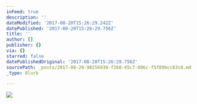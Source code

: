 ```yaml
---
inFeed: true
description: ''
dateModified: '2017-08-20T15:26:29.242Z'
datePublished: '2017-08-20T15:26:29.756Z'
title: ''
author: []
publisher: {}
via: {}
starred: false
datePublishedOriginal: '2017-08-20T15:26:29.756Z'
sourcePath: _posts/2017-08-20-98256938-f268-45c7-806c-f5f89bcc83c8.md
_type: Blurb

---
```

![](https://the-grid-user-content.s3-us-west-2.amazonaws.com/6983b535-506c-44cd-b1bf-abf84a99c229.png)
